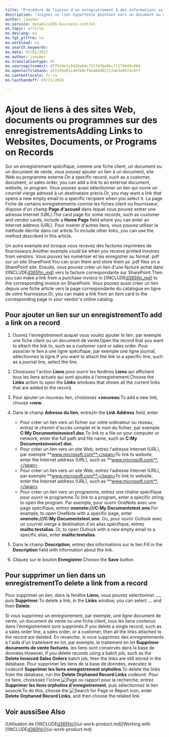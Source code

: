 ```yaml
---
title: "Procédure de liaison d'un enregistrement à des informations ou programmes externes | Microsoft Docs"
description: "Joignez un lien hypertexte pointant vers un document ou un site Web à un enregistrement spécifique, tel qu'une fiche client ou un document."
author: jswymer
ms.service: dynamics365-business-central
ms.topic: article
ms.devlang: na
ms.tgt_pltfrm: na
ms.workload: na
ms.search.keywords: 
ms.date: 07/01/2017
ms.author: jswymer
ms.translationtype: HT
ms.sourcegitcommit: d7fb34e1c9428a64c71ff47be8bcff174649c00d
ms.openlocfilehash: a513f6e62c4ef8dcf9e484d0211feb3e857dc0f7
ms.contentlocale: fr-ca
ms.lasthandoff: 03/22/2018

---
```

# <a name="adding-links-to-websites-documents-or-programs-on-records"></a><span data-ttu-id="d44eb-103">Ajout de liens à des sites Web, documents ou programmes sur des enregistrements</span><span class="sxs-lookup"><span data-stu-id="d44eb-103">Adding Links to Websites, Documents, or Programs on Records</span></span>
<span data-ttu-id="d44eb-104">Sur un enregistrement spécifique, comme une fiche client, un document ou un document de vente, vous pouvez ajouter un lien à un document, site Web ou programme externe.</span><span class="sxs-lookup"><span data-stu-id="d44eb-104">On a specific record, such as a customer, document, or sales order, you can add a link to an external document, website, or program.</span></span> <span data-ttu-id="d44eb-105">Vous pouvez aussi sélectionner un lien qui ouvre un courriel vierge adressé à un destinataire précis.</span><span class="sxs-lookup"><span data-stu-id="d44eb-105">Or, you may want a link that opens a new empty email to a specific recipient when you select it.</span></span> <span data-ttu-id="d44eb-106">La page Fiche de certains enregistrements comme les fiches client ou fournisseur, dispose d'un champ **Page d'accueil** dans lequel vous pouvez entrer une adresse Internet (URL).</span><span class="sxs-lookup"><span data-stu-id="d44eb-106">The card page for some records, such as customer and vendor cards, include a **Home Page** field where you can enter an Internet address (URL).</span></span> <span data-ttu-id="d44eb-107">Pour insérer d'autres liens, vous pouvez utiliser la méthode décrite dans cet article.</span><span class="sxs-lookup"><span data-stu-id="d44eb-107">To include other links, you can use the method described in this article.</span></span>

<span data-ttu-id="d44eb-108">Un autre exemple est lorsque vous recevez des factures imprimées de fournisseurs.</span><span class="sxs-lookup"><span data-stu-id="d44eb-108">Another example could be when you receive printed invoices from vendors.</span></span> <span data-ttu-id="d44eb-109">Vous pouvez les numériser et les enregistrer au format .pdf sur un site SharePoint.</span><span class="sxs-lookup"><span data-stu-id="d44eb-109">You can scan them and store them as .pdf files on a SharePoint site.</span></span> <span data-ttu-id="d44eb-110">Ensuite, vous pouvez créer un lien d'une facture achat dans [!INCLUDE[d365fin_md](includes/d365fin_md.md)] vers la facture correspondante sur SharePoint.</span><span class="sxs-lookup"><span data-stu-id="d44eb-110">Then you can make a link from a purchase invoice in [!INCLUDE[d365fin_md](includes/d365fin_md.md)] to the corresponding invoice on  SharePoint.</span></span> <span data-ttu-id="d44eb-111">Vous pouvez aussi créer un lien depuis une fiche article vers la page correspondante du catalogue en ligne de votre fournisseur.</span><span class="sxs-lookup"><span data-stu-id="d44eb-111">Or, you can make a link from an item card to the corresponding page in your vendor's online catalog.</span></span>

## <a name="to-add-a-link-on-a-record"></a><span data-ttu-id="d44eb-112">Pour ajouter un lien sur un enregistrement</span><span class="sxs-lookup"><span data-stu-id="d44eb-112">To add a link on a record</span></span>   

1.  <span data-ttu-id="d44eb-113">Ouvrez l'enregistrement auquel vous voulez ajouter le lien, par exemple une fiche client ou un document de vente.</span><span class="sxs-lookup"><span data-stu-id="d44eb-113">Open the record that you want to attach the link to, such as a customer card or sales order.</span></span> <span data-ttu-id="d44eb-114">Pour associer le lien à une ligne spécifique, par exemple une ligne journal, sélectionnez la ligne.</span><span class="sxs-lookup"><span data-stu-id="d44eb-114">If you want to attach the link to a specific line, such as a journal line, select the line.</span></span>  

2.  <span data-ttu-id="d44eb-115">Choisissez l'action **Liens** pour ouvrir les fenêtres **Liens** qui affichent tous les liens actuels qui sont ajoutés à l'enregistrement.</span><span class="sxs-lookup"><span data-stu-id="d44eb-115">Choose the **Links** action to open the **Links** windows that shows all the current links that are added to the record.</span></span>

3. <span data-ttu-id="d44eb-116">Pour ajouter un nouveau lien, choisissez **+nouveau**.</span><span class="sxs-lookup"><span data-stu-id="d44eb-116">To add a new link, choose **+new**.</span></span>

4.  <span data-ttu-id="d44eb-117">Dans le champ **Adresse du lien**, entrez</span><span class="sxs-lookup"><span data-stu-id="d44eb-117">In the **Link Address** field, enter</span></span>

    -   <span data-ttu-id="d44eb-118">Pour créer un lien vers un fichier sur votre ordinateur ou réseau, entrez le chemin d'accès complet et le nom du fichier, par exemple **C:My Documentsinvoice1.doc**.</span><span class="sxs-lookup"><span data-stu-id="d44eb-118">To link to a file on your computer or network, enter the full path and file name, such as  **C:My Documentsinvoice1.doc**.</span></span>
    -   <span data-ttu-id="d44eb-119">Pour créer un lien vers un site Web, entrez l'adresse Internet (URL), par exemple **www.microsoft.com**.</span><span class="sxs-lookup"><span data-stu-id="d44eb-119">To link to website, enter the Internet address (URL), such as **www.microsoft.com**.</span></span>
    -   <span data-ttu-id="d44eb-120">Pour créer un lien vers un site Web, entrez l'adresse Internet (URL), par exemple **www.microsoft.com**.</span><span class="sxs-lookup"><span data-stu-id="d44eb-120">To link to website, enter the Internet address (URL), such as **www.microsoft.com**.</span></span>
    -   <span data-ttu-id="d44eb-121">Pour créer un lien vers un programme, entrez une chaîne spécifique pour ouvrir le programme.</span><span class="sxs-lookup"><span data-stu-id="d44eb-121">To link to a program, enter a specific string to open the program.</span></span> <span data-ttu-id="d44eb-122">Par exemple, pour ouvrir OneNote avec une page spécifique, entrez **onenote:///C:My Documentstest.one**.</span><span class="sxs-lookup"><span data-stu-id="d44eb-122">For example, to open OneNote with a specific page, enter **onenote:///C:My Documentstest.one**.</span></span> <span data-ttu-id="d44eb-123">Ou, pour ouvrir Outlook avec un courriel vierge à destination d'un alias spécifique, entrez **mailto:testalias** .</span><span class="sxs-lookup"><span data-stu-id="d44eb-123">Or, to open Outlook with a new empty email to a specific alias, enter **mailto:testalias**.</span></span>  

5.  <span data-ttu-id="d44eb-124">Dans le champ **Description**, entrez des informations sur le lien.</span><span class="sxs-lookup"><span data-stu-id="d44eb-124">Fill in the **Description** field with information about the link.</span></span>  

6.  <span data-ttu-id="d44eb-125">Cliquez sur le bouton **Enregistrer**.</span><span class="sxs-lookup"><span data-stu-id="d44eb-125">Choose the **Save** button.</span></span>  

## <a name="to-delete-a-link-from-a-record"></a><span data-ttu-id="d44eb-126">Pour supprimer un lien dans un enregistrement</span><span class="sxs-lookup"><span data-stu-id="d44eb-126">To delete a link from a record</span></span>  

<span data-ttu-id="d44eb-127">Pour supprimer un lien, dans la fenêtre **Liens**, vous pouvez sélectionner **…**, puis **Supprimer**.</span><span class="sxs-lookup"><span data-stu-id="d44eb-127">To delete a link, in the **Links** window, you can select **...** and then **Delete**.</span></span>

<span data-ttu-id="d44eb-128">Si vous supprimez un enregistrement, par exemple, une ligne document de vente, un document de vente ou une fiche client, tous les liens contenus dans l'enregistrement sont supprimés.</span><span class="sxs-lookup"><span data-stu-id="d44eb-128">If you delete a single record, such as a sales order line, a sales order, or a customer, then all the links attached to the record are deleted.</span></span> <span data-ttu-id="d44eb-129">En revanche, si vous supprimez des enregistrements à l'aide d'un traitement en lot, par exemple, le traitement en lot **Supprimer documents de vente facturés**, les liens sont conservés dans la base de données.</span><span class="sxs-lookup"><span data-stu-id="d44eb-129">However, if you delete records using a batch job, such as the **Delete Invoiced Sales Orders** batch job, then the links are still stored in the database.</span></span> <span data-ttu-id="d44eb-130">Pour supprimer les liens de la base de données, exécutez le codeunit **Supprimer les liens enregistrement orphelins**.</span><span class="sxs-lookup"><span data-stu-id="d44eb-130">To delete the links from the database, run the **Delete Orphaned Record Links** codeunit.</span></span> <span data-ttu-id="d44eb-131">Pour ce faire, choisissez l'icône ![Page ou rapport pour la recherche](media/ui-search/search_small.png "icône Page ou rapport pour la recherche"), entrez **Supprimer les liens orphelins d'enregistrement**, puis sélectionnez le lien associé.</span><span class="sxs-lookup"><span data-stu-id="d44eb-131">To do this, choose the ![Search for Page or Report](media/ui-search/search_small.png "Search for Page or Report icon") icon, enter **Delete Orphaned Record Links**, and then choose the related link.</span></span>   

<!-- ### To run delete orphaned record links  

1.  Choose the ![Search for Page or Report](media/ui-search/search_small.png "Search for Page or Report icon") icon, enter **Data Deletion**, and then choose the related link.  

2.  On the **Data Deletion** page, choose **Tasks**, and then choose **Delete Orphaned Record Links**.  -->

## <a name="see-also"></a><span data-ttu-id="d44eb-132">Voir aussi</span><span class="sxs-lookup"><span data-stu-id="d44eb-132">See Also</span></span>  
<span data-ttu-id="d44eb-133">[Utilisation de [!INCLUDE[d365fin](includes/d365fin_md.md)]](ui-work-product.md)</span><span class="sxs-lookup"><span data-stu-id="d44eb-133">[Working with [!INCLUDE[d365fin](includes/d365fin_md.md)]](ui-work-product.md)</span></span>  

